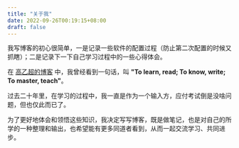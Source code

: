```yaml
---
title: "关于我"
date: 2022-09-26T00:19:15+08:00
draft: false
---
```

我写博客的初心很简单，一是记录一些软件的配置过程（防止第二次配置的时候又抓瞎）；二是记录下一下自己学习过程中的一些心得体会。

在 [高乙超的博客](https://gaoyichao.com/Xiaotu/?book=diary&title=about) 中，我曾经看到一句话，叫 **"To learn, read; To know, write; To master, teach"**。

过去二十年里，在学习的过程中，我一直是作为一个输入方，应付考试倒是没啥问题，但也仅此而已了。

为了更好地体会和领悟这些知识，我决定写写博客，既是做笔记，也是对自己的所学的一种整理和输出，也希望能有更多同道者看到，从而一起交流学习、共同进步。
